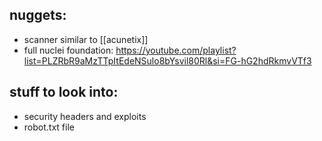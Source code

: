 ## nuggets:
- scanner similar to [[acunetix]]
- full nuclei foundation: https://youtube.com/playlist?list=PLZRbR9aMzTTpItEdeNSulo8bYsvil80Rl&si=FG-hG2hdRkmvVTf3
## stuff to look into:
- security headers and exploits
- robot.txt file